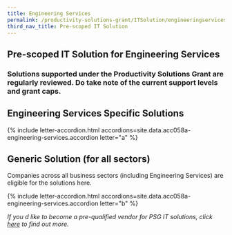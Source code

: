 ```yaml
---
title: Engineering Services
permalink: /productivity-solutions-grant/ITSolution/engineeringservices/
third_nav_title: Pre-scoped IT Solution
---
```


## Pre-scoped IT Solution for Engineering Services

### Solutions supported under the Productivity Solutions Grant are regularly reviewed. Do take note of the current support levels and grant caps.

## Engineering Services Specific Solutions
{% include letter-accordion.html accordions=site.data.acc058a-engineering-services.accordion letter="a" %}

## Generic Solution (for all sectors)
Companies across all business sectors (including Engineering Services) are eligible for the solutions here.

{% include letter-accordion.html accordions=site.data.acc058a-engineering-services.accordion letter="b" %}

_If you d like to become a pre-qualified vendor for PSG IT solutions, click <a target='_blank' href='https://www.imda.gov.sg/icmvendors' >here</a> to find out more._